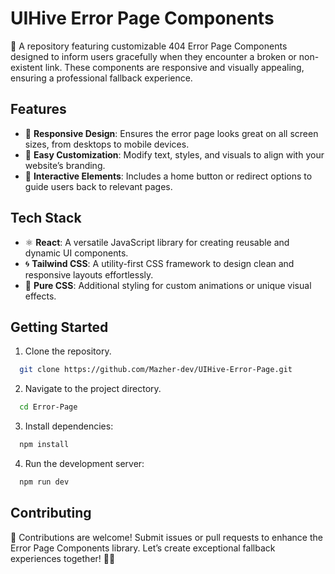 # UIHive Error Page Components

🚨 A repository featuring customizable 404 Error Page Components designed to inform users gracefully when they encounter a broken or non-existent link. These components are responsive and visually appealing, ensuring a professional fallback experience.

## Features

- 📱 **Responsive Design**: Ensures the error page looks great on all screen sizes, from desktops to mobile devices.  
- 🎨 **Easy Customization**: Modify text, styles, and visuals to align with your website’s branding.  
- 🔄 **Interactive Elements**: Includes a home button or redirect options to guide users back to relevant pages.  

## Tech Stack

- ⚛️ **React**: A versatile JavaScript library for creating reusable and dynamic UI components.  
- 🌀 **Tailwind CSS**: A utility-first CSS framework to design clean and responsive layouts effortlessly.  
- 🎯 **Pure CSS**: Additional styling for custom animations or unique visual effects.  

## Getting Started

1. Clone the repository.

```bash
  git clone https://github.com/Mazher-dev/UIHive-Error-Page.git
```

2. Navigate to the project directory.

```bash
  cd Error-Page
```

3. Install dependencies:

```bash
  npm install
```

4. Run the development server:

```bash
  npm run dev
```

## Contributing

🤝 Contributions are welcome! Submit issues or pull requests to enhance the Error Page Components library. Let’s create exceptional fallback experiences together! 🔧✨
